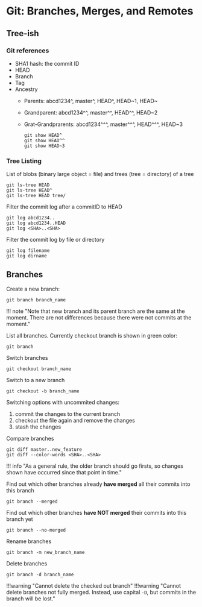 # Git: Branches, Merges, and Remotes

## Tree-ish

### Git references

* SHA1 hash: the commit ID
* HEAD
* Branch
* Tag
* Ancestry
    * Parents: abcd1234^, master^, HEAD^, HEAD~1, HEAD~
    * Grandparent: abcd1234^^, master^^, HEAD^^, HEAD~2
    * Grat-Grandprarents: abcd1234^^^, master^^^, HEAD^^^, HEAD~3

        ```git
        git show HEAD^
        git show HEAD^^
        git show HEAD~3
        ```

### Tree Listing
List of blobs (binary large object = file) and trees (tree =  directory) of a tree

```git
git ls-tree HEAD
git ls-tree HEAD^
git ls-tree HEAD tree/
```

Filter the commit log after a commitID to HEAD

```git
git log abcd1234..
git log abcd1234..HEAD
git log <SHA>..<SHA>
```

Filter the commit log by file or directory

```git
git log filename
git log dirname
```

## Branches
Create a new branch:
```git
git branch branch_name
```

!!! note "Note that new branch and its parent branch are the same at the moment. There are not differences because there were not commits at the moment."

List all branches. Currently checkout branch is shown in green color: 
```git
git branch
```

Switch branches
```git
git checkout branch_name
```

Switch to a new branch
```git
git checkout -b branch_name
```

Switching options with uncommited changes:

1. commit the changes to the current branch
2. checkout the file again and remove the changes
3. stash the changes

Compare branches 
```git
git diff master..new_feature
git diff --color-words <SHA>..<SHA>
```
!!! info "As a general rule, the older branch should go firsts, so changes shown have occurred since that point in time."

Find out which other branches already **have merged** all their commits into this branch
```git
git branch --merged
```

Find out which other branches **have NOT merged** their commits into this branch yet
```git
git branch --no-merged
```

Rename branches
```git
git branch -m new_branch_name
```

Delete branches
```git
git branch -d branch_name
```

!!!warning "Cannot delete the checked out branch"
!!!warning "Cannot delete branches not fully merged. Instead, use capital `-D`, but commits in the branch will be lost."